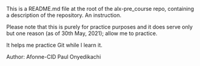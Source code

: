 This is a README.md file at the root of the alx-pre_course repo, containing a description of the repository. An instruction.

Please note that this is purely for practice purposes and it does serve only but one reason (as of 30th May, 2021); allow me to practice. 

It helps me practice Git while I learn it.

Author: Afonne-CID Paul Onyedikachi